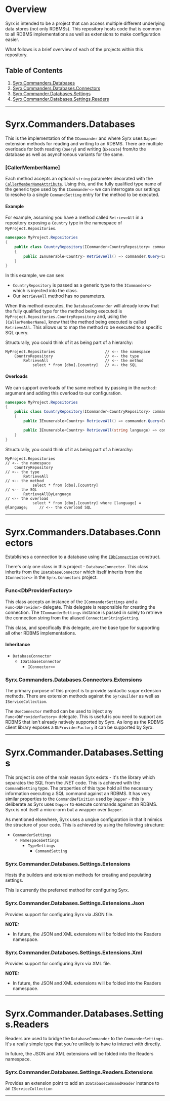 # Overview 
Syrx is intended to be a project that can access multiple different underlying data stores (not only RDBMSs). 
This repository hosts code that is common to all RDBMS implementations as well as extensions to make configuration easier. 

What follows is a brief overview of each of the projects within this repository.

## Table of Contents 
1. [Syrx.Commanders.Databases](#Syrx.Commanders.Databases)
2. [Syrx.Commanders.Databases.Connectors](#Syrx.Commanders.Databases.Connectors)
3. [Syrx.Commander.Databases.Settings](#Syrx.Commander.Databases.Settings)
4. [Syrx.Commander.Databases.Settings.Readers](#Syrx.Commander.Databases.Settings.Readers)


---

# Syrx.Commanders.Databases
This is the implementation of the `ICommander` and where Syrx uses `Dapper` extension methods for reading and writing to an RDBMS. There are multiple overloads for both reading (`Query`) and writing (`Execute`) from/to the database as well as asynchronous variants for the same.


### [CallerMemberName] 
Each method accepts an optional `string` parameter decorated with the [`CallerMemberNameAttribute`](https://learn.microsoft.com/en-us/dotnet/api/system.runtime.compilerservices.callermembernameattribute). Using this, and the fully qualified type name of the generic type used by the `ICommander<>` we can interrogate our settings to resolve to a single `CommandSetting` entry for the method to be executed. 

#### Example
For example, assuming you have a method called `RetrieveAll` in a repository exposing a `Country` type in the namespace of `MyProject.Repositories`. 

```csharp
namespace MyProject.Repositories
{
    public class CountryRepository(ICommander<CountryRepository> commander) 
    {
        public IEnumerable<Country> RetrieveAll() => commander.Query<Country>();    
    }    
}
```

In this example, we can see: 
* `CountryRepository` is passed as a generic type to the `ICommander<>` which is injected into the class. 
* Our `RetrieveAll` method has no parameters. 

When this method executes, the `DatabaseCommander` will already know that the fully qualified type for the method being executed is `MyProject.Repositories.CountryRepository` and, using the `[CallerMemberName]`, know that the method being executed is called `RetrieveAll`. 
This allows us to map the method ro be executed to a specific SQL query. 

Structurally, you could think of it as being part of a hierarchy:

```
MyProject.Repositories                      // <-- the namespace
    CountryRepository                       // <-- the type
        RetrieveAll                         // <-- the method
            select * from [dbo].[country]   // <-- the SQL
```

#### Overloads
We can support overloads of the same method by passing in the `method:` argument and adding this overload to our configuration. 

```csharp
namespace MyProject.Repositories
{
    public class CountryRepository(ICommander<CountryRepository> commander) 
    {
        public IEnumerable<Country> RetrieveAll() => commander.Query<Country>();

        public IEnumerable<Country> RetrieveAll(string language) => commander.Query<Country>(new { language }, method:"RetrieveAllByLanguage");
    }    
}
```

Structurally, you could think of it as being part of a hierarchy:

```
MyProject.Repositories                                                      // <-- the namespace
    CountryRepository                                                       // <-- the type
        RetrieveAll                                                         // <-- the method
            select * from [dbo].[country]                                   // <-- the SQL
        RetrieveAllByLanguage                                               // <-- the overload
            select * from [dbo].[country] where [language] = @language;     // <-- the overload SQL
```

---

# Syrx.Commanders.Databases.Connectors
Establishes a connection to a database using the [`IDbConnection`](https://learn.microsoft.com/en-us/dotnet/api/system.data.idbconnection) construct.

There's only one class in this project - `DatabaseConnector`. This class inherits from the `IDatabaseConnector` which itself inherits from the `IConnector<>` in the `Syrx.Connectors` project.

### Func\<DbProviderFactory\>
This class accepts an instance of the `ICommanderSettings` and a `Func<DbProvider>` delegate. This delegate is responsible for creating the connection. The `ICommanderSettings` instance is passed in solely to retrieve the connection string from the aliased `ConnectionStringSetting`. 

This class, and specifically this delegate, are the base type for supporting all other RDBMS implementations. 

#### Inheritance
* `DatabaseConnector`
	- `IDatabaseConnector`
		- `IConnector<>`


### Syrx.Commanders.Databases.Connectors.Extensions
The primary purpose of this project is to provide syntactic sugar extension methods.
There are extension methods against the `SyrxBuilder` as well as `IServiceCollection`.

The `UseConnector` method can be used to inject any `Func<DbProviderFactory>` delegate. This is useful is you need to support an RDBMS that isn't already natively supported by Syrx. As long as the RDBMS client library exposes a `DbProviderFactory` it can be supported by Syrx. 

---

# Syrx.Commander.Databases.Settings
This project is one of the main reason Syrx exists - it's the library which separates the SQL from the .NET code. This is achieved with the `CommandSetting` type. The properties of this type hold all the necessary information executing a SQL command against an RDBMS. It has very similar properties to the `CommandDefinition` used by `Dapper` - this is deliberate as Syrx uses `Dapper` to execute commands against an RDBMS. Syrx is not itself a micro-orm but a wrapper over `Dapper`.

As mentioned elsewhere, Syrx uses a unqiue configuration in that it mimics the structure of your code. This is achieved by using the following structure: 

* `CommanderSettings`
	* `NamespaceSettings`
		* `TypeSettings` 
			* `CommandSetting`

### Syrx.Commander.Databases.Settings.Extensions
Hosts the builders and extension methods for creating and populating settings. 

This is currently the preferred method for configuring Syrx.

### Syrx.Commander.Databases.Settings.Extensions.Json
Provides support for configuring Syrx via JSON file. 

**NOTE:** 
* In future, the JSON and XML extensions will be folded into the Readers namespace. 

### Syrx.Commander.Databases.Settings.Extensions.Xml
Provides support for configuring Syrx via XML file. 

**NOTE:** 
* In future, the JSON and XML extensions will be folded into the Readers namespace. 


---

# Syrx.Commander.Databases.Settings.Readers
Readers are used to bridge the `DatabaseCommander` to the `CommanderSettings`. It's a really simple type that you're unlikely to have to interact with directly. 

In future, the JSON and XML extensions will be folded into the Readers namespace. 

### Syrx.Commander.Databases.Settings.Readers.Extensions
Provides an extension point to add an `IDatabaseCommandReader` instance to an `IServiceCollection`

--- 